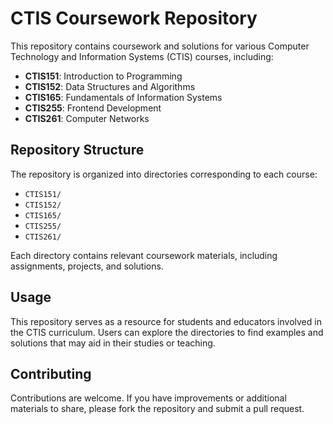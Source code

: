 # CTIS Coursework Repository

This repository contains coursework and solutions for various Computer Technology and Information Systems (CTIS) courses, including:

- **CTIS151**: Introduction to Programming
- **CTIS152**: Data Structures and Algorithms
- **CTIS165**: Fundamentals of Information Systems
- **CTIS255**: Frontend Development
- **CTIS261**: Computer Networks

## Repository Structure

The repository is organized into directories corresponding to each course:

- `CTIS151/`
- `CTIS152/`
- `CTIS165/`
- `CTIS255/`
- `CTIS261/`

Each directory contains relevant coursework materials, including assignments, projects, and solutions.

## Usage

This repository serves as a resource for students and educators involved in the CTIS curriculum. Users can explore the directories to find examples and solutions that may aid in their studies or teaching.

## Contributing

Contributions are welcome. If you have improvements or additional materials to share, please fork the repository and submit a pull request.
